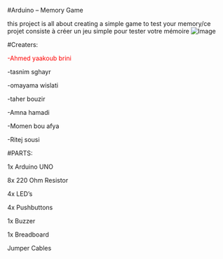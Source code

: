 #Arduino – Memory Game 

this project is all about creating a simple game to test your memory/ce projet consiste à créer un jeu simple pour tester votre mémoire
![Image](https://github.com/user-attachments/assets/f5e580a0-1210-4a84-bb40-c6c0d7e57742)

#Creaters:
<p style="color:red;">-Ahmed yaakoub brini</p>

-tasnim sghayr 

-omayama wislati

-taher bouzir 

-Amna hamadi

-Momen bou afya

-Ritej sousi

#PARTS:

1x Arduino UNO

8x 220 Ohm Resistor

4x LED’s

4x Pushbuttons

1x Buzzer

1x Breadboard

Jumper Cables
